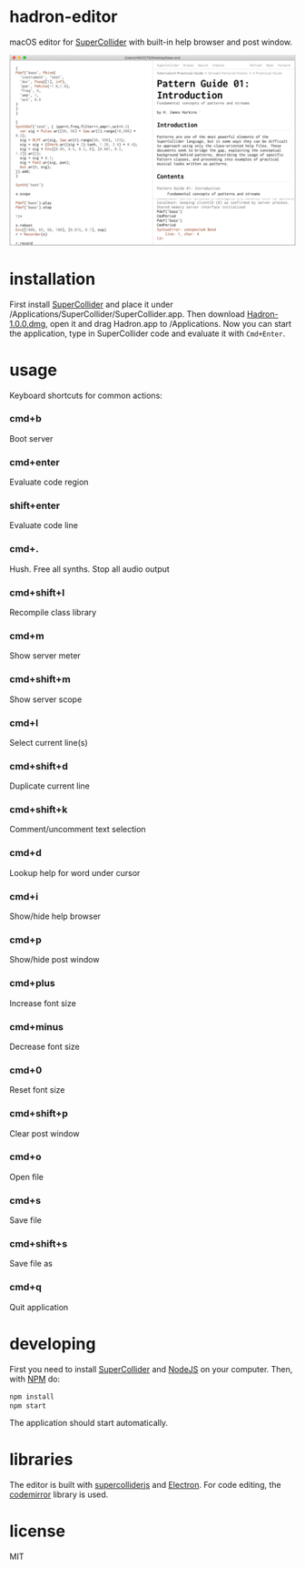 
# hadron-editor

macOS editor for [SuperCollider](https://github.com/supercollider/supercollider) with built-in help browser and post window.


<img src="images/screenshot.png" alt="screenshot of editor" title="An experimental editor for SuperCollider" style="width: 1300px; max-width: 100%">

# installation

First install [SuperCollider](https://github.com/supercollider/supercollider) and place it under /Applications/SuperCollider/SuperCollider.app. Then download [Hadron-1.0.0.dmg](https://hermantorjussen.no/Hadron-1.0.0.dmg), open it and drag Hadron.app to /Applications. Now you can start the application, type in SuperCollider code and evaluate it with `Cmd+Enter`.

# usage

Keyboard shortcuts for common actions:

### cmd+b
Boot server

### cmd+enter
Evaluate code region

### shift+enter
Evaluate code line

### cmd+.
Hush. Free all synths. Stop all audio output

### cmd+shift+l
Recompile class library

### cmd+m
Show server meter

### cmd+shift+m
Show server scope

### cmd+l
Select current line(s)

### cmd+shift+d
Duplicate current line

### cmd+shift+k
Comment/uncomment text selection

### cmd+d
Lookup help for word under cursor

### cmd+i
Show/hide help browser

### cmd+p
Show/hide post window

### cmd+plus
Increase font size

### cmd+minus
Decrease font size

### cmd+0
Reset font size

### cmd+shift+p
Clear post window

### cmd+o
Open file

### cmd+s
Save file

### cmd+shift+s
Save file as

### cmd+q
Quit application

# developing

First you need to install [SuperCollider](https://github.com/supercollider/supercollider) and [NodeJS](https://nodejs.org/en/) on your computer. Then, with [NPM](https://www.npmjs.com/) do:

```
npm install
npm start
```

The application should start automatically.

# libraries

The editor is built with [supercolliderjs](https://github.com/crucialfelix/supercolliderjs) and [Electron](https://electronjs.org/docs). For code editing, the [codemirror](https://codemirror.net/) library is used.

# license

MIT
